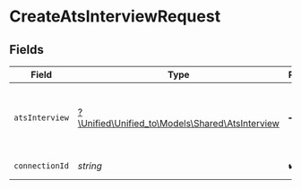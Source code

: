 # CreateAtsInterviewRequest


## Fields

| Field                                                                                  | Type                                                                                   | Required                                                                               | Description                                                                            |
| -------------------------------------------------------------------------------------- | -------------------------------------------------------------------------------------- | -------------------------------------------------------------------------------------- | -------------------------------------------------------------------------------------- |
| `atsInterview`                                                                         | [?\Unified\Unified_to\Models\Shared\AtsInterview](../../models/shared/AtsInterview.md) | :heavy_minus_sign:                                                                     | An interview between a candidate for a specific job                                    |
| `connectionId`                                                                         | *string*                                                                               | :heavy_check_mark:                                                                     | ID of the connection                                                                   |
